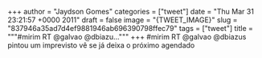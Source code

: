 
+++
author = "Jaydson Gomes"
categories = ["tweet"]
date = "Thu Mar 31 23:21:57 +0000 2011"
draft = false
image = "{TWEET_IMAGE}"
slug = "837946a35ad7d4ef9881946ab696390798ffec79"
tags = ["tweet"]
title = """#mirim RT @galvao @dbiazu..."""
+++
#mirim RT @galvao @dbiazus pintou um imprevisto vê se já deixa o próximo agendado
